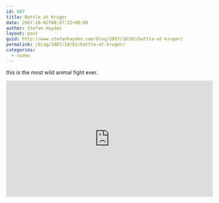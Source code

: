 ```yaml
---
id: 607
title: Battle at Kruger
date: 2007-10-02T08:07:22+00:00
author: Stefan Hayden
layout: post
guid: http://www.stefanhayden.com/blog/2007/10/02/battle-at-kruger/
permalink: /blog/2007/10/02/battle-at-kruger/
categories:
  - video
---
```

this is the most wild animal fight ever.
<iframe width="560" height="315" src="https://www.youtube.com/embed/LU8DDYz68kM" title="YouTube video player" frameborder="0" allow="accelerometer; autoplay; clipboard-write; encrypted-media; gyroscope; picture-in-picture" allowfullscreen></iframe>
